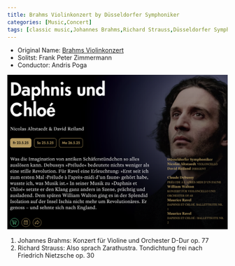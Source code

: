 ```yaml
---
title: Brahms Violinkonzert by Düsseldorfer Symphoniker
categories: [Music,Concert]
tags: [classic music,Johannes Brahms,Richard Strauss,Düsseldorfer Symphoniker]
---
```


- Original Name: [Brahms Violinkonzert](https://www.tonhalle.de/veranstaltung/sternzeichen/14272-brahms-violinkonzert)
- Solitst: Frank Peter Zimmermann
- Conductor: Andris Poga

![Brahms Violinkonzert](daphnisundchloe.png)

1. Johannes Brahms: Konzert für Violine und Orchester D-Dur op. 77
2. Richard Strauss: Also sprach Zarathustra. Tondichtung frei nach Friedrich Nietzsche op. 30
